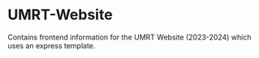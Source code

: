 # UMRT-Website
Contains frontend information for the UMRT Website (2023-2024) which uses an express template.

